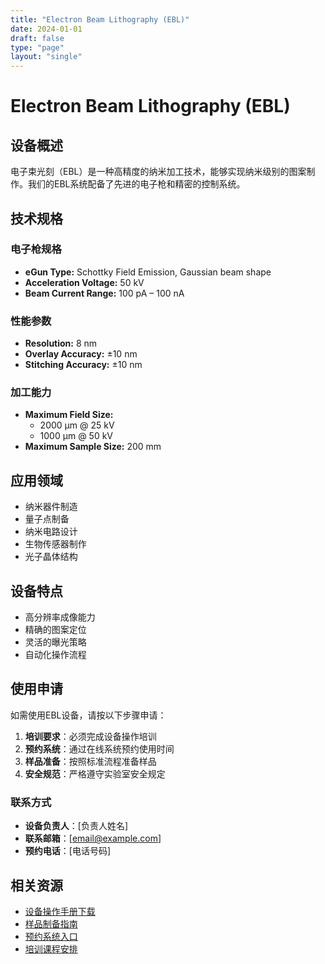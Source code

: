 ```yaml
---
title: "Electron Beam Lithography (EBL)"
date: 2024-01-01
draft: false
type: "page"
layout: "single"
---
```


# Electron Beam Lithography (EBL)

## 设备概述

电子束光刻（EBL）是一种高精度的纳米加工技术，能够实现纳米级别的图案制作。我们的EBL系统配备了先进的电子枪和精密的控制系统。

## 技术规格

### 电子枪规格
- **eGun Type:** Schottky Field Emission, Gaussian beam shape
- **Acceleration Voltage:** 50 kV
- **Beam Current Range:** 100 pA – 100 nA

### 性能参数
- **Resolution:** 8 nm
- **Overlay Accuracy:** ±10 nm
- **Stitching Accuracy:** ±10 nm

### 加工能力
- **Maximum Field Size:**
  - 2000 μm @ 25 kV
  - 1000 μm @ 50 kV
- **Maximum Sample Size:** 200 mm

## 应用领域

- 纳米器件制造
- 量子点制备
- 纳米电路设计
- 生物传感器制作
- 光子晶体结构

## 设备特点

- 高分辨率成像能力
- 精确的图案定位
- 灵活的曝光策略
- 自动化操作流程

## 使用申请

如需使用EBL设备，请按以下步骤申请：

1. **培训要求**：必须完成设备操作培训
2. **预约系统**：通过在线系统预约使用时间
3. **样品准备**：按照标准流程准备样品
4. **安全规范**：严格遵守实验室安全规定

### 联系方式

- **设备负责人**：[负责人姓名]
- **联系邮箱**：[email@example.com]
- **预约电话**：[电话号码]

## 相关资源

- [设备操作手册下载](/downloads/ebl-manual.pdf)
- [样品制备指南](/downloads/sample-prep-guide.pdf)
- [预约系统入口](/booking/ebl/)
- [培训课程安排](/training/ebl/)